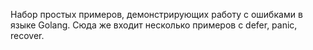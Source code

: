 Набор простых примеров, демонстрирующих работу с ошибками в языке Golang.
Сюда же входит несколько примеров с defer, panic, recover.
